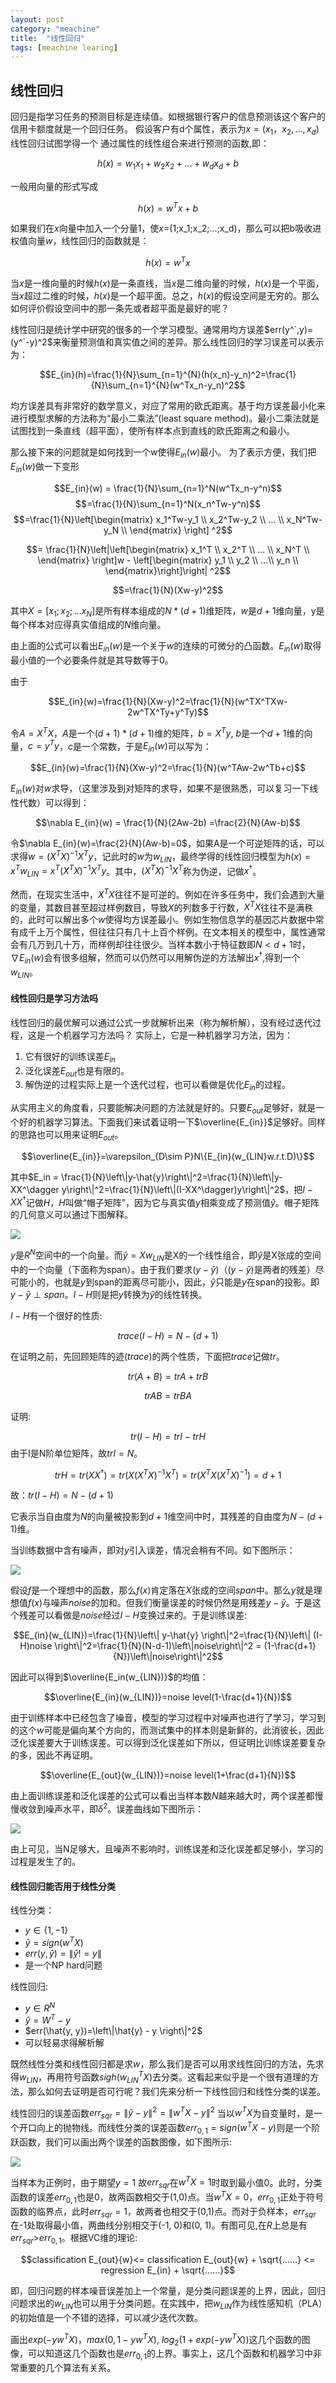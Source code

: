 ```yaml
---
layout: post
category: "meachine"
title:  "线性回归"
tags: [meachine learing]
---
```

## 线性回归
<script type="text/javascript" src="http://cdn.mathjax.org/mathjax/latest/MathJax.js?config=default"></script>

回归是指学习任务的预测目标是连续值。如根据银行客户的信息预测该这个客户的信用卡额度就是一个回归任务。
假设客户有d个属性，表示为$x=(x_1，x_2,...,x_d)$线性回归试图学得一个
通过属性的线性组合来进行预测的函数,即：

$$h(x) = w_1x_1 + w_2x_2 + ... + w_dx_d + b$$

一般用向量的形式写成

$$h(x) = w^Tx+b$$

如果我们在$x$向量中加入一个分量1，使$x$=(1;x_1;x_2;...;x_d)，那么可以把b吸收进权值向量$w$，线性回归的函数就是：

$$h(x)=w^Tx$$

当$x$是一维向量的时候$h(x)$是一条直线，当$x$是二维向量的时候，$h(x)$是一个平面，当$x$超过二维的时候，$h(x)$是一个超平面。总之，$h(x)$的假设空间是无穷的。那么如何评价假设空间中的那一条先或者超平面是最好的呢？

线性回归是统计学中研究的很多的一个学习模型。通常用均方误差$err(y^`,y)=(y^`-y)^2$来衡量预测值和真实值之间的差异。那么线性回归的学习误差可以表示为：

$$E_{in}(h)=\frac{1}{N}\sum_{n=1}^{N}(h(x_n)-y_n)^2=\frac{1}{N}\sum_{n=1}^{N}(w^Tx_n-y_n)^2$$


均方误差具有非常好的数学意义，对应了常用的欧氏距离。基于均方误差最小化来进行模型求解的方法称为“最小二乘法”(least square method)。最小二乘法就是试图找到一条直线（超平面），使所有样本点到直线的欧氏距离之和最小。

那么接下来的问题就是如何找到一个w使得$E_{in}(w)$最小。
为了表示方便，我们把$E_{in}(w)$做一下变形

$$E_{in}(w) = \frac{1}{N}\sum_{n=1}^N(w^Tx_n-y^n)$$
$$=\frac{1}{N}\sum_{n=1}^N(x_n^Tw-y^n)$$
$$=\frac{1}{N}\left[\begin{matrix}
x_1^Tw-y_1 \\
x_2^Tw-y_2 \\
...  \\
x_N^Tw-y_N \\
\end{matrix} \right] ^2$$

$$= \frac{1}{N}\left|\left[\begin{matrix}
x_1^T \\
x_2^T \\
...  \\
x_N^T \\
\end{matrix} \right]w - 
\left[\begin{matrix}
y_1 \\
y_2 \\
...\\
y_n \\
\end{matrix}\right]\right| ^2$$

$$=\frac{1}{N}(Xw-y)^2$$

其中$X=[x_1;x_2;...x_N]$是所有样本组成的$N*(d+1)$维矩阵，$w$是$d+1$维向量，y是每个样本对应得真实值组成的$N$维向量。

由上面的公式可以看出$E_{in}(w)$是一个关于$w$的连续的可微分的凸函数。$E_{in}(w)$取得最小值的一个必要条件就是其导数等于0。

由于

$$E_{in}(w)=\frac{1}{N}(Xw-y)^2=\frac{1}{N}(w^TX^TXw-2w^TX^Ty+y^Ty)$$

令$A=X^TX$，$A$是一个$(d+1)*(d+1)$维的矩阵，$b=X^Ty$, $b$是一个$d+1$维的向量，$c=y^Ty$，$c$是一个常数，于是$E_{in}(w)$可以写为：

$$E_{in}(w)=\frac{1}{N}(Xw-y)^2=\frac{1}{N}(w^TAw-2w^Tb+c)$$

$E_{in}(w)$对$w$求导，（这里涉及到对矩阵的求导，如果不是很熟悉，可以复习一下线性代数）可以得到：

$$\nabla E_{in}(w) = \frac{1}{N}(2Aw-2b) =\frac{2}{N}(Aw-b)$$

令$\nabla E_{in}(w)=\frac{2}{N}(Aw-b)=0$，如果A是一个可逆矩阵的话，可以求得$w=(X^TX)^{-1}X^Ty$，记此时的$w$为$w_{LIN}$，最终学得的线性回归模型为$h(x)=x^Tw_{LIN}=x^T(X^TX)^{-1}X^Ty$。其中，$(X^TX)^{-1}X^T$称为伪逆，记做$x^\dagger$。

然而，在现实生活中，$X^TX$往往不是可逆的。例如在许多任务中，我们会遇到大量的变量，其数目甚至超过样例数目，导致$X$的列数多于行数，$X^TX$往往不是满秩的，此时可以解出多个$w$使得均方误差最小。例如生物信息学的基因芯片数据中常有成千上万个属性，但往往只有几十上百个样例。在文本相关的模型中，属性通常会有几万到几十万，而样例却往往很少。当样本数小于特征数即$N<d+1$时，$\nabla E_{in}(w)$会有很多组解，然而可以仍然可以用解伪逆的方法解出$x^\dagger$,得到一个$w_{LIN}$。



#### 线性回归是学习方法吗

线性回归的最优解可以通过公式一步就解析出来（称为解析解），没有经过迭代过程，这是一个机器学习方法吗？
实际上，它是一种机器学习方法，因为：

1. 它有很好的训练误差$E_{in}$
1. 泛化误差$E_{out}$也是有限的。
1. 解伪逆的过程实际上是一个迭代过程，也可以看做是优化$E_{in}$的过程。

从实用主义的角度看，只要能解决问题的方法就是好的。只要$E_{out}$足够好，就是一个好的机器学习算法。下面我们来试着证明一下$\overline{E_{in}}$足够好。同样的思路也可以用来证明$E_{out}$。

$$\overline{E_{in}}=\varepsilon_{D\sim P}N\{E_{in}(w_{LIN}w.r.t.D)\}$$

其中$E_in = \frac{1}{N}\left\|y-\hat{y}\right\|^2=\frac{1}{N}\left\|y-XX^\dagger y\right\|^2=\frac{1}{N}\left\|(I-XX^\dagger)y\right\|^2$，把$I-XX^\dagger$记做$H$，$H$叫做“帽子矩阵”，因为它与真实值$y$相乘变成了预测值$\hat{y}$。帽子矩阵的几何意义可以通过下图解释。

![](../images/fei09_hat_matrix.png)

$y$是$R^N$空间中的一个向量。而$\hat{y}=Xw_{LIN}$是X的一个线性组合，即$\hat{y}$是X张成的空间中的一个向量（下面称为span）。由于我们要求$(y-\hat{y})$（$(y-\hat{y})$是两者的残差）尽可能小的，也就是$y$到span的距离尽可能小，因此，$\hat{y}$只能是$y$在span的投影。即$y-\hat{y}\perp span$。$I-H$则是把$y$转换为$\hat{y}$的线性转换。


$I-H$有一个很好的性质:

$$trace(I-H) = N-(d+1)$$

在证明之前，先回顾矩阵的迹($trace$)的两个性质，下面把$trace$记做$tr$。

$$tr(A+B) = trA + trB$$

$$trAB = trBA$$

证明:

$$tr(I-H) = trI - trH$$
由于I是N阶单位矩阵，故$trI=N$。

$$trH = tr(XX^\dagger) = tr(X(X^TX)^{-1}X^T) = tr(X^TX(X^TX)^{-1})=d+1$$

故：$tr(I-H)= N-(d+1)$

它表示当自由度为$N$的向量被投影到$d+1$维空间中时，其残差的自由度为$N-(d+1)$维。

当训练数据中含有噪声，即对$y$引入误差，情况会稍有不同。如下图所示：

![](../images/fei09_linear_regression_err_in.png)

假设$f$是一个理想中的函数，那么$f(x)$肯定落在$X$张成的空间$span$中。那么$y$就是理想值$f(x)$与噪声$noise$的加和。但我们衡量误差的时候仍然是用残差$y-\hat{y}$。于是这个残差可以看做是$noise$经过$I-H$变换过来的。于是训练误差:

$$E_{in}(w_{LIN})=\frac{1}{N}\left\| y-\hat{y} \right\|^2=\frac{1}{N}\left\| (I-H)noise \right\|^2=\frac{1}{N}(N-d-1)\left\|noise\right\|^2 = (1-\frac{d+1}{N})\left\|noise\right\|^2$$

因此可以得到$\overline{E_in(w_{LIN})}$的均值：

$$\overline{E_{in}(w_{LIN})}=noise level(1-\frac{d+1}{N})$$

由于训练样本中已经包含了噪音，模型的学习过程中对噪声也进行了学习，学习到的这个$w$可能是偏向某个方向的，而测试集中的样本则是新鲜的，此消彼长，因此泛化误差要大于训练误差。可以得到泛化误差如下所以，但证明比训练误差要复杂的多，因此不再证明。

$$\overline{E_{out}(w_{LIN})}=noise level(1+\frac{d+1}{N})$$

由上面训练误差和泛化误差的公式可以看出当样本数$N$越来越大时，两个误差都慢慢收敛到噪声水平，即$\delta^2$。误差曲线如下图所示：

![](../images/fei09_learning_curve.png)


由上可见，当N足够大，且噪声不影响时，训练误差和泛化误差都足够小，学习的过程是发生了的。

#### 线性回归能否用于线性分类

线性分类：

- $y\in\{1, -1\}$
- $\hat{y}=sign(w^TX)$
- $err(y,\hat{y})=\left\|\hat{y} != y \right\|$
- 是一个NP hard问题

线性回归:

- $y\in R^N$
- $\hat{y}=W^T-y$
- $err(\hat{y, y})=\left\|\hat{y} - y \right\|^2$
- 可以轻易求得解析解

既然线性分类和线性回归都是求$w$，那么我们是否可以用求线性回归的方法，先求得$w_{LIN}$，再用符号函数$sigh(w_{LIN}^TX)$去分类。这看起来似乎是一个很有道理的方法，那么如何去证明是否可行呢？我们先来分析一下线性回归和线性分类的误差。

线性回归的误差函数$err_{sqr}=\left\|\hat{y} - y \right\|^2=\left\|w^TX - y \right\|^2$ 当以$w^TX$为自变量时，是一个开口向上的抛物线。而线性分类的误差函数$err_{0,1}=sign(w^TX-y)$则是一个阶跃函数，我们可以画出两个误差的函数图像，如下图所示:

![](../images/fei09_error_functions.png)

当样本为正例时，由于期望$y=1$ 故$err_{sqr}$在$w^TX=1$时取到最小值0。此时，分类函数的误差$err_{0,1}$也是0，故两函数相交于(1,0)点。当$w^TX=0$，$err_{0,1}$正处于符号函数的临界点，此时$err_{sqr}=1$，故两者也相交于(0,1)点。而对于负样本，$err_{sqr}$在-1处取得最小值，两曲线分别相交于(-1, 0)和(0, 1)。有图可见,在$R$上总是有$err_{sqr}$>$err_{0,1}$。根据VC维的理论:

$$classification E_{out}{w}<= classification E_{out}{w} + \sqrt{......} <= regression E_{in} + \sqrt{......}$$

即，回归问题的样本噪音误差加上一个常量，是分类问题误差的上界，因此，回归问题求出的$w_{LIN}$也可以用于分类问题。在实践中，把$w_{LIN}$作为线性感知机（PLA）的初始值是一个不错的选择，可以减少迭代次数。

画出$exp(-yw^TX)$，$max(0, 1-yw^TX)$, $log_2(1+exp(-yw^TX))$这几个函数的图像，可以知道这几个函数也是$err_{0,1}$的上界。事实上，这几个函数和机器学习中非常重要的几个算法有关系。
